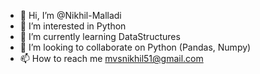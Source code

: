 - 👋 Hi, I’m @Nikhil-Malladi
- 👀 I’m interested in Python
- 🌱 I’m currently learning DataStructures
- 💞️ I’m looking to collaborate on Python (Pandas, Numpy)
- 📫 How to reach me mvsnikhil51@gmail.com

<!---
Nikhil-Malladi/Nikhil-Malladi is a ✨ special ✨ repository because its `README.md` (this file) appears on your GitHub profile.
You can click the Preview link to take a look at your changes.
--->
